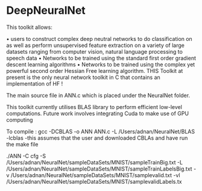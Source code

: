 # DeepNeuralNet
This toolkit allows:


• users to construct complex deep neutral networks to do classification on as well as  perform unsupervised feature extraction on a variety of large datasets ranging from computer vision, natural language processing to speech data
• Networks to be trained using the standard first order gradient descent learning algorithms
•  Networks to be trained using the complex yet powerful second order  Hessian Free learning algorithm.  THIS Toolkit  at present is the only  neural network toolkit in C that contains an implementation of HF !


The main source file in ANN.c  which is placed under the NeuralNet folder.

This toolkit currently utilises BLAS library to perform efficient low-level computations. Future work involves integrating Cuda to make use of GPU computing

To compile :
gcc -DCBLAS -o ANN ANN.c -L /Users/adnan/NeuralNet/BLAS  -lcblas
-this assumes that the user and downloaded CBLAs and have run the make file

./ANN -C cfg -S /Users/adnan/NeuralNet/sampleDataSets/MNIST/sampleTrainBig.txt  -L /Users/adnan/NeuralNet/sampleDataSets/MNIST/sampleTrainLabelsBig.txt  -v /Users/adnan/NeuralNet/sampleDataSets/MNIST/samplevalid.txt  -vl /Users/adnan/NeuralNet/sampleDataSets/MNIST/samplevalidLabels.tx
